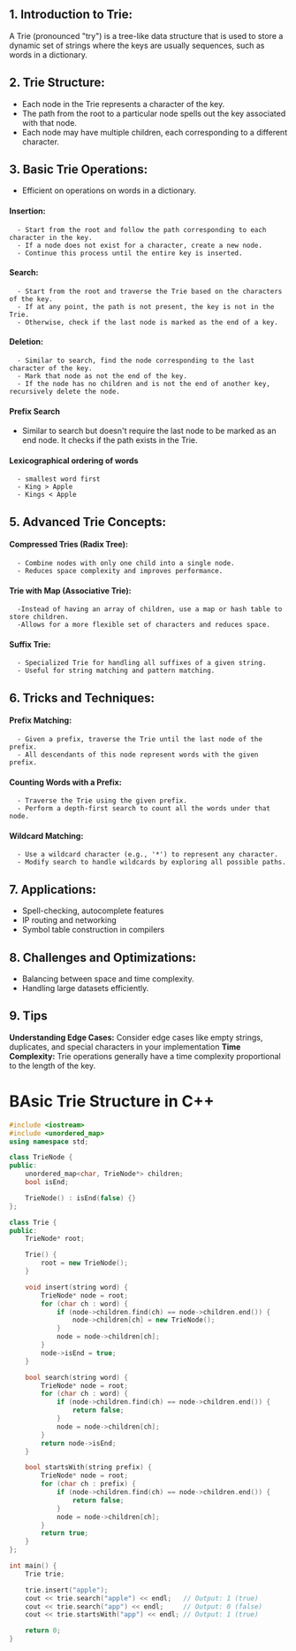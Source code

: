 ## 1. Introduction to Trie:

A Trie (pronounced "try") is a tree-like data structure that is used to store a dynamic set of strings where the keys are usually sequences, such as words in a dictionary.

## 2. Trie Structure:

-   Each node in the Trie represents a character of the key.
-   The path from the root to a particular node spells out the key associated with that node.
-   Each node may have multiple children, each corresponding to a different character.

## 3. Basic Trie Operations:

-   Efficient on operations on words in a dictionary.

#### Insertion:

      - Start from the root and follow the path corresponding to each character in the key.
      - If a node does not exist for a character, create a new node.
      - Continue this process until the entire key is inserted.

#### Search:

      - Start from the root and traverse the Trie based on the characters of the key.
      - If at any point, the path is not present, the key is not in the Trie.
      - Otherwise, check if the last node is marked as the end of a key.

#### Deletion:

      - Similar to search, find the node corresponding to the last character of the key.
      - Mark that node as not the end of the key.
      - If the node has no children and is not the end of another key, recursively delete the node.

#### Prefix Search

-   Similar to search but doesn't require the last node to be marked as an end node. It checks if the path exists in the Trie.

#### Lexicographical ordering of words

      - smallest word first
      - King > Apple
      - Kings < Apple

## 5. Advanced Trie Concepts:

#### Compressed Tries (Radix Tree):

      - Combine nodes with only one child into a single node.
      - Reduces space complexity and improves performance.

#### Trie with Map (Associative Trie):

      -Instead of having an array of children, use a map or hash table to store children.
      -Allows for a more flexible set of characters and reduces space.

#### Suffix Trie:

      - Specialized Trie for handling all suffixes of a given string.
      - Useful for string matching and pattern matching.

## 6. Tricks and Techniques:

#### Prefix Matching:

      - Given a prefix, traverse the Trie until the last node of the prefix.
      - All descendants of this node represent words with the given prefix.

#### Counting Words with a Prefix:

      - Traverse the Trie using the given prefix.
      - Perform a depth-first search to count all the words under that node.

#### Wildcard Matching:

      - Use a wildcard character (e.g., '*') to represent any character.
      - Modify search to handle wildcards by exploring all possible paths.

## 7. Applications:

-   Spell-checking, autocomplete features
-   IP routing and networking
-   Symbol table construction in compilers

## 8. Challenges and Optimizations:

-   Balancing between space and time complexity.
-   Handling large datasets efficiently.

## 9. Tips

**Understanding Edge Cases:** Consider edge cases like empty strings, duplicates, and special characters in your implementation
**Time Complexity:** Trie operations generally have a time complexity proportional to the length of the key.

# BAsic Trie Structure in C++

```cpp
#include <iostream>
#include <unordered_map>
using namespace std;

class TrieNode {
public:
    unordered_map<char, TrieNode*> children;
    bool isEnd;

    TrieNode() : isEnd(false) {}
};

class Trie {
public:
    TrieNode* root;

    Trie() {
        root = new TrieNode();
    }

    void insert(string word) {
        TrieNode* node = root;
        for (char ch : word) {
            if (node->children.find(ch) == node->children.end()) {
                node->children[ch] = new TrieNode();
            }
            node = node->children[ch];
        }
        node->isEnd = true;
    }

    bool search(string word) {
        TrieNode* node = root;
        for (char ch : word) {
            if (node->children.find(ch) == node->children.end()) {
                return false;
            }
            node = node->children[ch];
        }
        return node->isEnd;
    }

    bool startsWith(string prefix) {
        TrieNode* node = root;
        for (char ch : prefix) {
            if (node->children.find(ch) == node->children.end()) {
                return false;
            }
            node = node->children[ch];
        }
        return true;
    }
};

int main() {
    Trie trie;

    trie.insert("apple");
    cout << trie.search("apple") << endl;   // Output: 1 (true)
    cout << trie.search("app") << endl;     // Output: 0 (false)
    cout << trie.startsWith("app") << endl; // Output: 1 (true)

    return 0;
}
```
